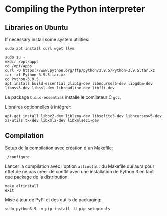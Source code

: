 <h1>Compiling the Python interpreter</h1>

## Libraries on Ubuntu
If necessary install some system utilities:
```
sudo apt install curl wget llvm 
```

```
sudo su -
mkdir /opt/apps
cd /opt/apps
curl -O https://www.python.org/ftp/python/3.9.5/Python-3.9.5.tar.xz
tar -xf Python-3.9.5.tar.xz
cd Python-3.9.5
apt install build-essential zlib1g-dev libncurses5-dev libgdbm-dev libnss3-dev libssl-dev libreadline-dev libffi-dev
```

Le package `build-essential` installe le comilateur C `gcc`.

Libraires optionnelles à intégrer:

```
apt-get install libbz2-dev liblzma-dev libsqlite3-dev libncursesw5-dev xz-utils tk-dev libxml2-dev libxmlsec1-dev
```

## Compilation

Setup de la compilation avec création d'un Makefile:

```
./configure
```

Lancer la compilation avec l'option `altinstall` du Makefile qui aura pour effet
de ne pas créer de conflit avec une installation de Python 3 en tant que package de la distribution.

```
make altinstall
exit
```

Mise à jour de PyPI et des outils de packaging:

```
sudo python3.9 -m pip install -U pip setuptools
```
